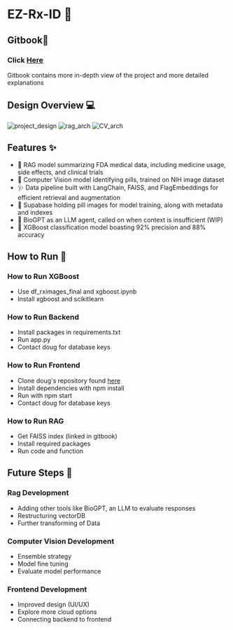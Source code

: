 # EZ-Rx-ID 💊
## Gitbook📖
### Click [Here](https://jasons-organization-58.gitbook.io/rx_id)
Gitbook contains more in-depth view of the project and more detailed explanations

## Design Overview 💻
![project_design](https://github.com/Jguan10/EZ-Rx-ID/blob/main/images/Overall_architecture.PNG)
![rag_arch](https://github.com/Jguan10/EZ-Rx-ID/blob/main/images/RAG_architecture.PNG)
![CV_arch](https://github.com/Jguan10/EZ-Rx-ID/blob/main/images/CV_architecture.PNG)

## Features ✨
- 🥼 RAG model summarizing FDA medical data, including medicine usage, side effects, and clinical trials
- 🤖 Computer Vision model identifying pills, trained on NIH image dataset
- 🩺 Data pipeline built with LangChain, FAISS, and FlagEmbeddings for efficient retrieval and augmentation
- 🧬 Supabase holding pill images for model training, along with metadata and indexes
- 🧫 BioGPT as an LLM agent, called on when context is insufficient (WIP)
- 🔬 XGBoost classification model boasting 92% precision and 88% accuracy

## How to Run 🚀
### How to Run XGBoost
- Use df_rximages_final and xgboost.ipynb
- Install xgboost and scikitlearn

### How to Run Backend
- Install packages in requirements.txt
- Run app.py
- Contact doug for database keys

### How to Run Frontend
- Clone doug's repository found [here](https://github.com/DouglasRollman/frontend)
- Install dependencies with npm install
- Run with npm start
- Contact doug for database keys

### How to Run RAG
- Get FAISS index (linked in gitbook)
- Install required packages
- Run code and function

## Future Steps 🔧
### Rag Development
- Adding other tools like BioGPT, an LLM to evaluate responses
- Restructuring vectorDB
- Further transforming of Data

### Computer Vision Development
- Ensemble strategy
- Model fine tuning
- Evaluate model performance

### Frontend Development
- Improved design (UI/UX)
- Explore more cloud options
- Connecting backend to frontend

